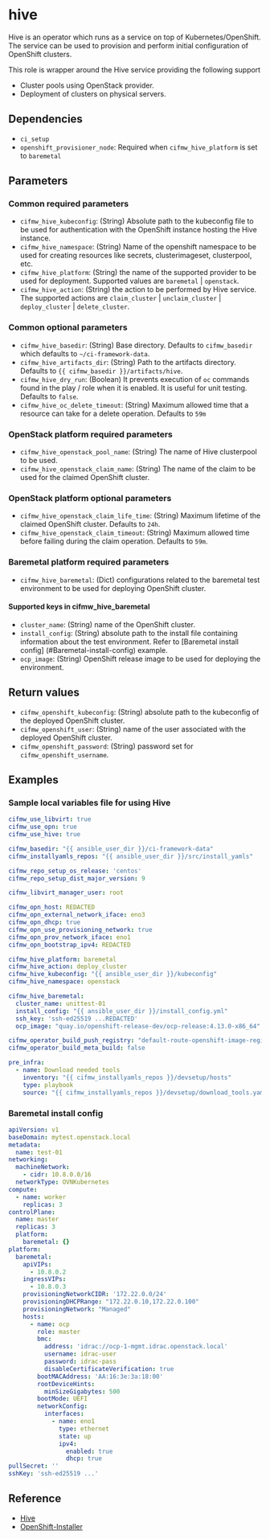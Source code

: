 # hive
Hive is an operator which runs as a service on top of Kubernetes/OpenShift.
The service can be used to provision and perform initial configuration of
OpenShift clusters.

This role is wrapper around the Hive service providing the following support

* Cluster pools using OpenStack provider.
* Deployment of clusters on physical servers.

## Dependencies
* `ci_setup`
* `openshift_provisioner_node`: Required when `cifmw_hive_platform` is set to
  `baremetal`

## Parameters

### Common required parameters
* `cifmw_hive_kubeconfig`: (String) Absolute path to the kubeconfig file to be
  used for authentication with the OpenShift instance hosting the Hive
  instance.
* `cifmw_hive_namespace`: (String) Name of the openshift namespace to be used
   for creating resources like secrets, clusterimageset, clusterpool, etc.
* `cifmw_hive_platform`: (String) the name of the supported provider to be
  used for deployment. Supported values are `baremetal` | `openstack`.
* `cifmw_hive_action`: (String) the action to be performed by Hive service.
  The supported actions are `claim_cluster` | `unclaim_cluster` |
  `deploy_cluster` | `delete_cluster`.

### Common optional parameters
* `cifmw_hive_basedir`: (String) Base directory. Defaults to `cifmw_basedir`
  which defaults to `~/ci-framework-data`.
* `cifmw_hive_artifacts_dir`: (String) Path to the artifacts directory.
  Defaults to `{{ cifmw_basedir }}/artifacts/hive`.
* `cifmw_hive_dry_run`: (Boolean) It prevents execution of `oc` commands found
  in the play / role when it is enabled. It is useful for unit testing.
  Defaults to `false`.
* `cifmw_hive_oc_delete_timeout`: (String) Maximum allowed time that a resource
  can take for a delete operation. Defaults to `59m`

### OpenStack platform required parameters
* `cifmw_hive_openstack_pool_name`: (String) The name of Hive clusterpool to be
  used.
* `cifmw_hive_openstack_claim_name`: (String) The name of the claim to be used
  for the claimed OpenShift cluster.

### OpenStack platform optional parameters
* `cifmw_hive_openstack_claim_life_time`: (String) Maximum lifetime of the
  claimed OpenShift cluster. Defaults to `24h`.
* `cifmw_hive_openstack_claim_timeout`: (String) Maximum allowed time before
  failing during the claim operation. Defaults to `59m`.

### Baremetal platform required parameters
* `cifmw_hive_baremetal`: (Dict) configurations related to the baremetal test
  environment to be used for deploying OpenShift cluster.

#### Supported keys in cifmw_hive_baremetal
* `cluster_name`: (String) name of the OpenShift cluster.
* `install_config`: (String) absolute path to the install file containing
  information about the test environment. Refer to [Baremetal install config]
  (#Baremetal-install-config) example.
* `ocp_image`: (String) OpenShift release image to be used for deploying the
  environment.

## Return values
* `cifmw_openshift_kubeconfig`: (String) absolute path to the kubeconfig of the
  deployed OpenShift cluster.
* `cifmw_openshift_user`: (String) name of the user associated with the deployed
  OpenShift cluster.
* `cifmw_openshift_password`: (String) password set for
  `cifmw_openshift_username`.

## Examples
### Sample local variables file for using Hive
```YAML
cifmw_use_libvirt: true
cifmw_use_opn: true
cifmw_use_hive: true

cifmw_basedir: "{{ ansible_user_dir }}/ci-framework-data"
cifmw_installyamls_repos: "{{ ansible_user_dir }}/src/install_yamls"

cifmw_repo_setup_os_release: 'centos'
cifmw_repo_setup_dist_major_version: 9

cifmw_libvirt_manager_user: root

cifmw_opn_host: REDACTED
cifmw_opn_external_network_iface: eno3
cifmw_opn_dhcp: true
cifmw_opn_use_provisioning_network: true
cifmw_opn_prov_network_iface: eno1
cifmw_opn_bootstrap_ipv4: REDACTED

cifmw_hive_platform: baremetal
cifmw_hive_action: deploy_cluster
cifmw_hive_kubeconfig: "{{ ansible_user_dir }}/kubeconfig"
cifmw_hive_namespace: openstack

cifmw_hive_baremetal:
  cluster_name: unittest-01
  install_config: "{{ ansible_user_dir }}/install_config.yml"
  ssh_key: 'ssh-ed25519 ...REDACTED'
  ocp_image: "quay.io/openshift-release-dev/ocp-release:4.13.0-x86_64"

cifmw_operator_build_push_registry: "default-route-openshift-image-registry.unittest-01.openstack.ccitredhat.com"
cifmw_operator_build_meta_build: false

pre_infra:
  - name: Download needed tools
    inventory: "{{ cifmw_installyamls_repos }}/devsetup/hosts"
    type: playbook
    source: "{{ cifmw_installyamls_repos }}/devsetup/download_tools.yaml"
```

### Baremetal install config
```YAML
apiVersion: v1
baseDomain: mytest.openstack.local
metadata:
  name: test-01
networking:
  machineNetwork:
    - cidr: 10.8.0.0/16
  networkType: OVNKubernetes
compute:
  - name: worker
    replicas: 3
controlPlane:
  name: master
  replicas: 3
  platform:
    baremetal: {}
platform:
  baremetal:
    apiVIPs:
      - 10.8.0.2
    ingressVIPs:
      - 10.8.0.3
    provisioningNetworkCIDR: '172.22.0.0/24'
    provisioningDHCPRange: "172.22.0.10,172.22.0.100"
    provisioningNetwork: "Managed"
    hosts:
      - name: ocp
        role: master
        bmc:
          address: 'idrac://ocp-1-mgmt.idrac.openstack.local'
          username: idrac-user
          password: idrac-pass
          disableCertificateVerification: true
        bootMACAddress: 'AA:16:3e:3a:18:00'
        rootDeviceHints:
          minSizeGigabytes: 500
        bootMode: UEFI
        networkConfig:
          interfaces:
            - name: eno1
              type: ethernet
              state: up
              ipv4:
                enabled: true
                dhcp: true
pullSecret: ''
sshKey: 'ssh-ed25519 ...'
```

## Reference
- [Hive](https://github.com/openshift/hive)
- [OpenShift-Installer](https://docs.openshift.com/container-platform/4.13/installing/installing_bare_metal_ipi/ipi-install-overview.html)
